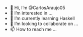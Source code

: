 - 👋 Hi, I’m @CarlosAraujo05
- 👀 I’m interested in ...
- 🌱 I’m currently learning Haskell
- 💞️ I’m looking to collaborate on ...
- 📫 How to reach me ...

<!---
SirPicles/SirPicles is a ✨ special ✨ repository because its `README.md` (this file) appears on your GitHub profile.
You can click the Preview link to take a look at your changes.
--->
